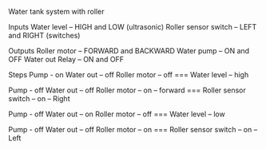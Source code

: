 Water tank system with roller

Inputs 
Water level – HIGH and LOW (ultrasonic)
Roller sensor switch – LEFT and RIGHT (switches)

Outputs
Roller motor – FORWARD and BACKWARD
Water pump – ON and OFF
Water out Relay – ON and OFF

Steps
Pump - on
Water out – off
Roller motor – off
=== Water level – high

Pump - off
Water out – off
Roller motor – on – forward
=== Roller sensor switch – on – Right

Pump - off
Water out – on
Roller motor – off 
=== Water level – low

Pump - off
Water out – off
Roller motor – on
=== Roller sensor switch – on – Left










